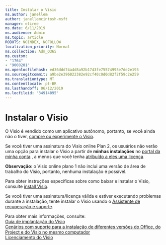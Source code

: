 ```yaml
---
title: Instalar o Visio
ms.author: janellem
author: janellemcintosh-msft
manager: eliree
ms.date: 6/11/2019
ms.audience: Admin
ms.topic: article
ROBOTS: NOINDEX, NOFOLLOW
localization_priority: Normal
ms.collection: Adm_O365
ms.custom:
- "1764"
- "9000201"
ms.openlocfilehash: ed36ddd74a4d8a92b1743fe75574993e7de2e193
ms.sourcegitcommit: a9be2e396022382e92cf40c0d0d82f2f59c2e259
ms.translationtype: MT
ms.contentlocale: pt-BR
ms.lasthandoff: 06/12/2019
ms.locfileid: "34914095"
---
```

# <a name="install-visio"></a>Instalar o Visio

O Visio é vendido como um aplicativo autônomo, portanto, se você ainda não o tiver, [compre ou experimente o Visio](https://products.office.com/visio). 

Se você tiver uma assinatura do Visio online Plan 2, os usuários não verão uma opção para instalar o Visio a partir de **minhas instalações** no [portal da minha conta](https://portal.office.com/account#installs) , a menos que você tenha [atribuído a eles uma licença](https://docs.microsoft.com/office365/admin/subscriptions-and-billing/assign-licenses-to-users?wt.mc_id=OfficeAdm_ClientDIA_Alchemy1764).

**Observação**: o Visio online plano 1 não inclui uma versão de área de trabalho do Visio, portanto, nenhuma instalação é possível.

Para obter instruções específicas sobre como baixar e instalar o Visio, consulte [install Visio](https://support.office.com/article/f98f21e3-aa02-4827-9167-ddab5b025710?wt.mc_id=OfficeAdm_ClientDIA_Alchemy1764). 

Se você tiver uma assinatura/licença válida e estiver executando problemas durante a instalação, tente instalar o Visio usando o [Assistente de recuperação e suporte](https://aka.ms/SaRA-VisioSetupScenario).

Para obter mais informações, consulte:<br>
[Guia de implantação do Visio](https://docs.microsoft.com/deployoffice/deployment-guide-for-visio)<br>
[Cenários com suporte para a instalação de diferentes versões do Office, do Project e do Visio no mesmo computador](https://docs.microsoft.com/deployoffice/install-different-office-visio-and-project-versions-on-the-same-computer)<br>
[Licenciamento do Visio](https://products.office.com/visio/microsoft-visio-volume-licensing-visio-for-multiple-users)